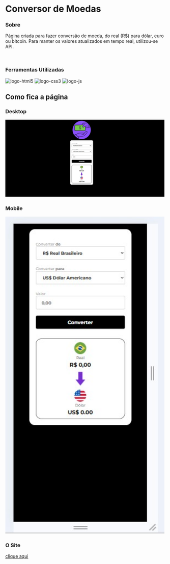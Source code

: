 <h1>Conversor de Moedas</h1>

<h3>Sobre</h3>
<p>Página criada para fazer conversão de moeda, do real (R$) para dólar, euro ou bitcoin. Para manter os valores atualizados em tempo real, utilizou-se API.</p>
<br>
<h3>Ferramentas Utilizadas</h3>
<img src="https://img.shields.io/badge/HTML5-E34F26?style=for-the-badge&logo=html5&logoColor=white" alt="logo-html5">
<img src="https://img.shields.io/badge/CSS3-1572B6?style=for-the-badge&logo=css3&logoColor=white" alt="logo-css3">
<img src="https://img.shields.io/badge/JavaScript-F7DF1E?style=for-the-badge&logo=javascript&logoColor=black" alt="logo-js">

<br>
<h2>Como fica a página</h2>
<h3>Desktop</h3>
<img src="https://github.com/EvandroJMoreira/ConversorDeMoedas/blob/main/imagem/desktop.jpg" width=500px>
<h3>Mobile</h3>
<img src="https://github.com/EvandroJMoreira/ConversorDeMoedas/blob/main/imagem/mobile.jpg" width=500px>
 
<h3>O Site</h3>
<a href="https://evandrojmoreira.github.io/ConversorDeMoedas/">clique aqui</a>
